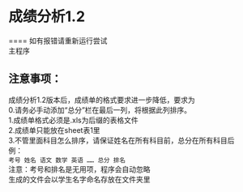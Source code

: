 # 成绩分析1.2
====
如有报错请重新运行尝试<br>
主程序<br>
## 注意事项：
成绩分析1.2版本后，成绩单的格式要求进一步降低，要求为<br>
0.请务必手动添加“总分”栏在最后一列，将根据此列排序。<br>
1.成绩单格式必须是.xls为后缀的表格文件<br>
2.成绩单只能放在sheet表1里<br>
3.不管里面科目怎么排序，请保证姓名在所有科目前，总分在所有科目后<br>
例：<br>
`考号 姓名 语文 数学 英语 …… 总分 排名`<br>
注意：考号和排名是无用项，程序会自动忽略<br>
生成的文件会以学生名字命名存放在文件夹里

